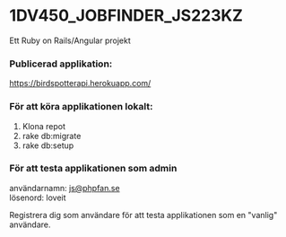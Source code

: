 # 1DV450_JOBFINDER_JS223KZ
Ett Ruby on Rails/Angular projekt

### Publicerad applikation:</br>
https://birdspotterapi.herokuapp.com/

### För att köra applikationen lokalt:</br>
1. Klona repot
2. rake db:migrate
3. rake db:setup

### För att testa applikationen som admin
användarnamn: js@phpfan.se</br>
lösenord: loveit</br>

Registrera dig som användare för att testa applikationen som en "vanlig" användare.
